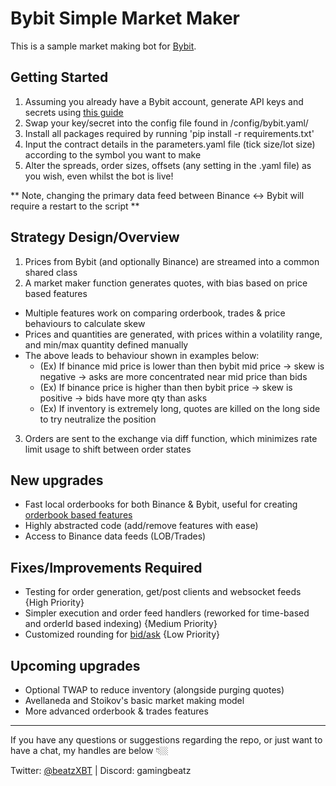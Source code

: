 Bybit Simple Market Maker
===================

This is a sample market making bot for [Bybit](https://www.bybit.com/en-US/).


Getting Started
---------------

1. Assuming you already have a Bybit account, generate API keys and secrets using [this guide](https://learn.bybit.com/bybit-guide/how-to-create-a-bybit-api-key/)
2. Swap your key/secret into the config file found in /config/bybit.yaml/
3. Install all packages required by running 'pip install -r requirements.txt' 
4. Input the contract details in the parameters.yaml file (tick size/lot size) according to the symbol you want to make
5. Alter the spreads, order sizes, offsets (any setting in the .yaml file) as you wish, even whilst the bot is live!

** Note, changing the primary data feed between Binance <-> Bybit will require a restart to the script **


Strategy Design/Overview
---------------

1. Prices from Bybit (and optionally Binance) are streamed into a common shared class
2. A market maker function generates quotes, with bias based on price based features
  * Multiple features work on comparing orderbook, trades & price behaviours to calculate skew
  * Prices and quantities are generated, with prices within a volatility range, and min/max quantity defined manually
  * The above leads to behaviour shown in examples below:
    * (Ex) If binance mid price is lower than then bybit mid price -> skew is negative -> asks are more concentrated near mid price than bids
    * (Ex) If binance price is higher than then bybit price -> skew is positive -> bids have more qty than asks
    * (Ex) If inventory is extremely long, quotes are killed on the long side to try neutralize the position
3. Orders are sent to the exchange via diff function, which minimizes rate limit usage to shift between order states
  

New upgrades
---------------

- Fast local orderbooks for both Binance & Bybit, useful for creating [orderbook based features](https://twitter.com/BeatzXBT/status/1680152557388197888)
- Highly abstracted code (add/remove features with ease)
- Access to Binance data feeds (LOB/Trades) 


Fixes/Improvements Required
---------------

- Testing for order generation, get/post clients and websocket feeds {High Priority}
- Simpler execution and order feed handlers (reworked for time-based and orderId based indexing) {Medium Priority}
- Customized rounding for [bid/ask](https://twitter.com/kursatcalk/status/1686685226028666880) {Low Priority}


Upcoming upgrades
---------------

- Optional TWAP to reduce inventory (alongside purging quotes)
- Avellaneda and Stoikov's basic market making model
- More advanced orderbook & trades features

---------------

If you have any questions or suggestions regarding the repo, or just want to have a chat, my handles are below 👇🏼

Twitter: [@beatzXBT](https://twitter.com/BeatzXBT) | Discord: gamingbeatz
